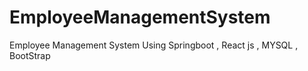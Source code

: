 # EmployeeManagementSystem
Employee Management System Using Springboot , React js , MYSQL , BootStrap 
